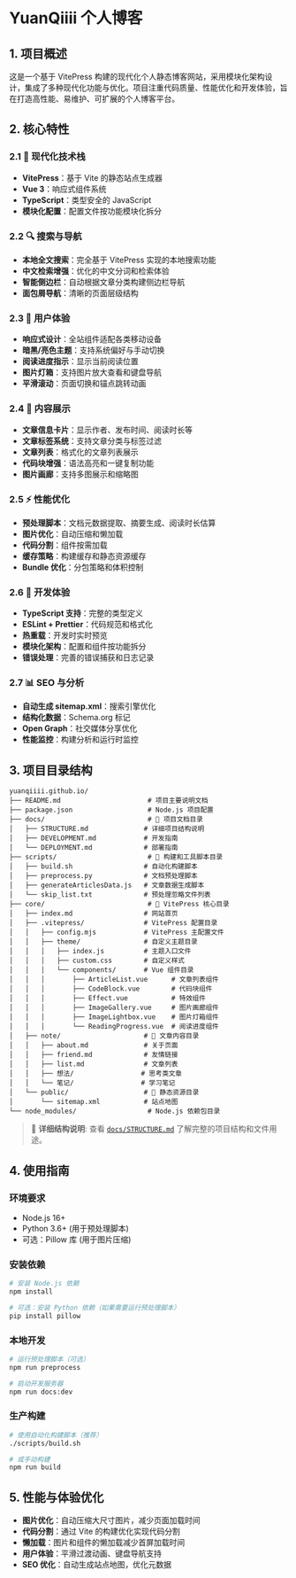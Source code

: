 # YuanQiiii 个人博客

## 1. 项目概述

这是一个基于 VitePress 构建的现代化个人静态博客网站，采用模块化架构设计，集成了多种现代化功能与优化。项目注重代码质量、性能优化和开发体验，旨在打造高性能、易维护、可扩展的个人博客平台。

## 2. 核心特性

### 2.1 🚀 现代化技术栈

- **VitePress**：基于 Vite 的静态站点生成器
- **Vue 3**：响应式组件系统
- **TypeScript**：类型安全的 JavaScript
- **模块化配置**：配置文件按功能模块化拆分

### 2.2 🔍 搜索与导航

- **本地全文搜索**：完全基于 VitePress 实现的本地搜索功能
- **中文检索增强**：优化的中文分词和检索体验
- **智能侧边栏**：自动根据文章分类构建侧边栏导航
- **面包屑导航**：清晰的页面层级结构

### 2.3 🎨 用户体验

- **响应式设计**：全站组件适配各类移动设备
- **暗黑/亮色主题**：支持系统偏好与手动切换
- **阅读进度指示**：显示当前阅读位置
- **图片灯箱**：支持图片放大查看和键盘导航
- **平滑滚动**：页面切换和锚点跳转动画

### 2.4 📝 内容展示

- **文章信息卡片**：显示作者、发布时间、阅读时长等
- **文章标签系统**：支持文章分类与标签过滤
- **文章列表**：格式化的文章列表展示
- **代码块增强**：语法高亮和一键复制功能
- **图片画廊**：支持多图展示和缩略图

### 2.5 ⚡ 性能优化

- **预处理脚本**：文档元数据提取、摘要生成、阅读时长估算
- **图片优化**：自动压缩和懒加载
- **代码分割**：组件按需加载
- **缓存策略**：构建缓存和静态资源缓存
- **Bundle 优化**：分包策略和体积控制

### 2.6 🔧 开发体验

- **TypeScript 支持**：完整的类型定义
- **ESLint + Prettier**：代码规范和格式化
- **热重载**：开发时实时预览
- **模块化架构**：配置和组件按功能拆分
- **错误处理**：完善的错误捕获和日志记录

### 2.7 📊 SEO 与分析

- **自动生成 sitemap.xml**：搜索引擎优化
- **结构化数据**：Schema.org 标记
- **Open Graph**：社交媒体分享优化
- **性能监控**：构建分析和运行时监控

## 3. 项目目录结构

```
yuanqiiii.github.io/
├── README.md                      # 项目主要说明文档
├── package.json                   # Node.js 项目配置
├── docs/                          # 📁 项目文档目录
│   ├── STRUCTURE.md              # 详细项目结构说明
│   ├── DEVELOPMENT.md            # 开发指南
│   └── DEPLOYMENT.md             # 部署指南
├── scripts/                       # 📁 构建和工具脚本目录
│   ├── build.sh                  # 自动化构建脚本
│   ├── preprocess.py             # 文档预处理脚本
│   ├── generateArticlesData.js   # 文章数据生成脚本
│   └── skip_list.txt             # 预处理忽略文件列表
├── core/                          # 📁 VitePress 核心目录
│   ├── index.md                  # 网站首页
│   ├── .vitepress/               # VitePress 配置目录
│   │   ├── config.mjs            # VitePress 主配置文件
│   │   ├── theme/                # 自定义主题目录
│   │   │   ├── index.js          # 主题入口文件
│   │   │   ├── custom.css        # 自定义样式
│   │   │   └── components/       # Vue 组件目录
│   │   │       ├── ArticleList.vue      # 文章列表组件
│   │   │       ├── CodeBlock.vue        # 代码块组件
│   │   │       ├── Effect.vue           # 特效组件
│   │   │       ├── ImageGallery.vue     # 图片画廊组件
│   │   │       ├── ImageLightbox.vue    # 图片灯箱组件
│   │   │       └── ReadingProgress.vue  # 阅读进度组件
│   ├── note/                     # 📁 文章内容目录
│   │   ├── about.md              # 关于页面
│   │   ├── friend.md             # 友情链接
│   │   ├── list.md               # 文章列表
│   │   ├── 想法/                 # 思考类文章
│   │   └── 笔记/                 # 学习笔记
│   └── public/                   # 📁 静态资源目录
│       └── sitemap.xml           # 站点地图
└── node_modules/                  # Node.js 依赖包目录
```

> 📖 **详细结构说明**: 查看 [`docs/STRUCTURE.md`](docs/STRUCTURE.md) 了解完整的项目结构和文件用途。

## 4. 使用指南

### 环境要求

- Node.js 16+
- Python 3.6+ (用于预处理脚本)
- 可选：Pillow 库 (用于图片压缩)

### 安装依赖

```bash
# 安装 Node.js 依赖
npm install

# 可选：安装 Python 依赖（如果需要运行预处理脚本）
pip install pillow
```

### 本地开发

```bash
# 运行预处理脚本（可选）
npm run preprocess

# 启动开发服务器
npm run docs:dev
```

### 生产构建

```bash
# 使用自动化构建脚本（推荐）
./scripts/build.sh

# 或手动构建
npm run build
```

## 5. 性能与体验优化

- **图片优化**：自动压缩大尺寸图片，减少页面加载时间
- **代码分割**：通过 Vite 的构建优化实现代码分割
- **懒加载**：图片和组件的懒加载减少首屏加载时间
- **用户体验**：平滑过渡动画、键盘导航支持
- **SEO 优化**：自动生成站点地图，优化元数据
